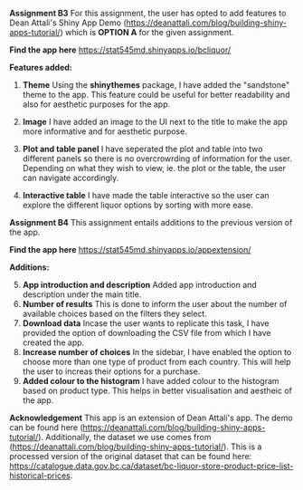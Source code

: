 **Assignment B3**
For this assignment, the user has opted to add features to Dean Attali's Shiny App Demo (https://deanattali.com/blog/building-shiny-apps-tutorial/) which is **OPTION A** for the given assignment.

**Find the app here**
https://stat545md.shinyapps.io/bcliquor/

**Features added:**

1. **Theme** Using the **shinythemes** package, I have added the "sandstone" theme to the app. This feature could be useful for better readability and also for aesthetic purposes for the app.

2. **Image** I have added an image to the UI next to the title to make the app more informative and for aesthetic purpose.

3. **Plot and table panel** I have seperated the plot and table into two different panels so there is no overcrowrding of information for the user. Depending on what they wish to view, ie. the plot or the table, the user can navigate accordingly.

4. **Interactive table** I have made the table interactive so the user can explore the different liquor options by sorting with more ease.

**Assignment B4** 
This assignment entails additions to the previous version of the app. 

**Find the app here**
https://stat545md.shinyapps.io/appextension/

**Additions:**

5. **App introduction and description** Added app introduction and description under the main title. 
6. **Number of results** This is done to inform the user about the number of available choices based on the filters they select. 
7. **Download data** Incase the user wants to replicate this task, I have provided the option of downloading the CSV file from which I have created the app.
8. **Increase number of choices** In the sidebar, I have enabled the option to choose more than one type of product from each country. This will help the user to increas their options for a purchase. 
9. **Added colour to the histogram** I have added colour to the histogram based on product type. This helps in better visualisation and aestheic of the app. 

**Acknowledgement**
This app is an extension of Dean Attali's app. The demo can be found here (https://deanattali.com/blog/building-shiny-apps-tutorial/). Additionally, the dataset we use comes from (https://deanattali.com/blog/building-shiny-apps-tutorial/). This is a processed version of the original dataset that can be found here: https://catalogue.data.gov.bc.ca/dataset/bc-liquor-store-product-price-list-historical-prices.
